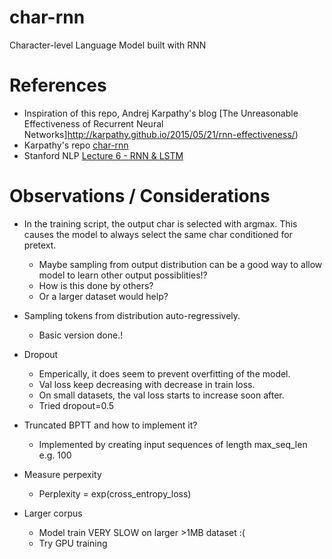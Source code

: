 # char-rnn
Character-level Language Model built with RNN

# References
* Inspiration of this repo, Andrej Karpathy's blog [The Unreasonable Effectiveness of Recurrent Neural Networks]http://karpathy.github.io/2015/05/21/rnn-effectiveness/)
* Karpathy's repo [char-rnn](https://github.com/karpathy/char-rnn)
* Stanford NLP [Lecture 6 - RNN & LSTM](https://www.youtube.com/watch?v=0LixFSa7yts&list=PLoROMvodv4rOSH4v6133s9LFPRHjEmbmJ&index=7)

# Observations / Considerations

* In the training script, the output char is selected with argmax. This causes the model to always select the same char conditioned for pretext. 
    * Maybe sampling from output distribution can be a good way to allow model to learn other output possiblities!? 
    * How is this done by others?
    * Or a larger dataset would help?

* Sampling tokens from distribution auto-regressively.
    * Basic version done.!

* Dropout
    * Emperically, it does seem to prevent overfitting of the model. 
    * Val loss keep decreasing with decrease in train loss. 
    * On small datasets, the val loss starts to increase soon after.
    * Tried dropout=0.5

* Truncated BPTT and how to implement it?
    * Implemented by creating input sequences of length max_seq_len e.g. 100

* Measure perpexity
    * Perplexity = exp(cross_entropy_loss)

* Larger corpus
    * Model train VERY SLOW on larger >1MB dataset :(
    * Try GPU training







